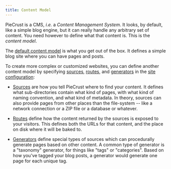 ```yaml
---
title: Content Model
---
```


PieCrust is a CMS, _i.e._ a _Content Management System_. It looks, by default,
like a simple blog engine, but it can really handle any arbitrary set of
content. You need however to define what that content is. This is the _content
model_.

The [default content model][def] is what you get out of the box. It defines a
simple blog site where you can have pages and posts.

To create more complex or customized websites, you can define another content
model by specifying [sources][], [routes][], and [generators][] in the [site
configuration][siteconf]:

* [Sources][] are how you tell PieCrust where to find your content. It defines
  what sub-directories contain what kind of pages, with what kind of naming
  convention, and what kind of metadata. In theory, sources can also provide
  pages from other places than the file-system -- like a network connection or
  a ZIP file or a database or whatever.

* [Routes][] define how the content returned by the sources is exposed to your
  visitors. This defines both the URLs for that content, and the place on disk
  where it will be baked to.

* [Generators][] define special types of sources which can procedurally generate
  pages based on other content. A common type of generator is a "taxonomy"
  generator, for things like "tags" or "categories". Based on how you've tagged
  your blog posts, a generator would generate one page for each unique tag.


[def]: {{docurl('content-model/default-model')}}
[sources]: {{docurl('content-model/sources')}}
[routes]: {{docurl('content-model/routes')}}
[generators]: {{docurl('content-model/generators')}}
[siteconf]: {{docurl('general/website-configuration')}}

